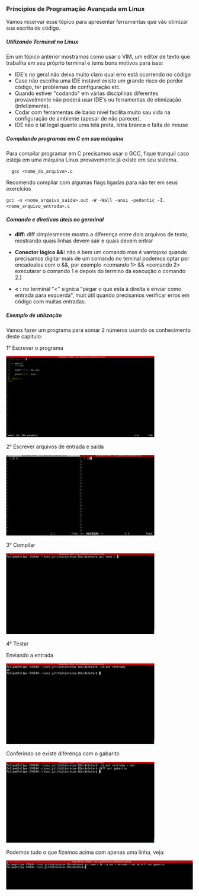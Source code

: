 ### Principios de Programação Avançada em Linux

Vamos reservar esse tópico para apresentar ferramentas que vão
otimizar sua escrita de código.

##### Utilizando Terminal no Linux

Em um tópico anterior mostramos como usar o VIM, um editor de texto
que trabalha em seu próprio terminal e tems bons motivos para isso:
  * IDE's no geral não deixa muito claro qual erro está ocorrendo
  no código
  * Caso não escolha uma IDE instável existe um grande risco de
  perder código, ter problemas de configuração etc.
  * Quando estiver "codando" em várias disciplinas diferentes
  provavelmente não poderá usar IDE's ou ferramentas de otimização
  (infelizmente).
  * Codar com ferramentas de baixo nível facilita muito sau vida na
  configuração de ambiente (apesar de não parecer).
  * IDE não é tal legal quanto uma tela preta, letra branca e falta
  de mouse

##### Compilando programas em C em sua máquina
Para compilar programar em C precisamos usar o GCC, fique tranquil
caso esteja em uma máquina Linux provavemente já existe em seu
sistema.

```
  gcc <nome_do_arquivo>.c
```

Recomendo compilar com algumas flags ligadas para não ter em
seus exercícios

```
gcc -o <nome_arquivo_saida>.out -W -Wall -ansi -pedantic -I. <nome_arquivo_entrada>.c

```

##### Comando e diretivas úteis no germinal
  * **diff:** diff simplesmente mostra a diferença entre dois
  arquivos de texto, mostrando quais linhas devem sair e quais
  devem entrar

  * **Conector lógico &&:** não é bem um comando mas é vantajoso
  quando precisamos digitar mais de um comando no teminal podemos
  optar por encadealos com o &&, por exemplo <comando 1> && <comando 2>
  executarar o comando 1 e depois do termino da execução o comando 2.]

  * **< :** no terminal "<" signica "pegar o que esta à direita e enviar
  como entrada para  esquerda", muit útil quando precisamos verificar
  erros em código com muitas entradas.

##### Exemplo de utilização
Vamos fazer um programa para somar 2 números usando os conhecimento deste
capitulo:

1° Escrever o programa

<img src="pass1.png" width=400>

2° Escrever arquivos de entrada e saída

<img src="pass2.png" width=400>

3° Compilar

<img src="pass3.png" width=400>

4° Testar

Enviando a entrada

<img src="pass4.png" width=400>

Conferindo se existe diferença com o gabarito

<img src="pass6.png" width=400>

Podemos tudo o que fizemos acima com apenas uma linha, veja:

<img src="pass7.png" with=400>
